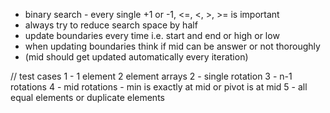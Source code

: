- binary search - every single +1 or -1, <=, <, >, >= is important
- always try to reduce search space by half
- update boundaries every time i.e. start and end or high or low
- when updating boundaries think if mid can be answer or not thoroughly
- (mid should get updated automatically every iteration)


// test cases
1 - 1 element 2 element arrays
2 - single rotation
3 - n-1 rotations
4 - mid rotations - min is exactly at mid or pivot is at mid
5 - all equal elements or duplicate elements
